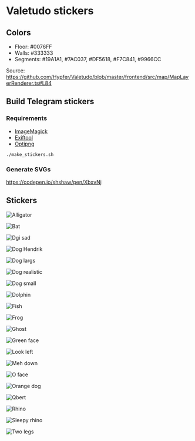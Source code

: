 # Valetudo stickers

## Colors

- Floor: #0076FF
- Walls: #333333
- Segments: #19A1A1, #7AC037, #DF5618, #F7C841, #9966CC

Source: https://github.com/Hypfer/Valetudo/blob/master/frontend/src/map/MapLayerRenderer.ts#L84

## Build Telegram stickers

### Requirements

- [ImageMagick](https://imagemagick.org/)
- [Exiftool](https://exiftool.org/)
- [Optipng](http://optipng.sourceforge.net/)

```
./make_stickers.sh
```

### Generate SVGs

https://codepen.io/shshaw/pen/XbxvNj

## Stickers

![Alligator](stickers_512/alligator.png)

![Bat](stickers_512/bat.png)

![Dgi sad](stickers_512/dgi_sad.png)

![Dog Hendrik](stickers_512/dog_hendrik.png)

![Dog largs](stickers_512/dog_large.png)

![Dog realistic](stickers_512/dog_realistic.png)

![Dog small](stickers_512/dog_small.png)

![Dolphin](stickers_512/dolphin.png)

![Fish](stickers_512/fish.png)

![Frog](stickers_512/frog.png)

![Ghost](stickers_512/ghost.png)

![Green face](stickers_512/green_face.png)

![Look left](stickers_512/look_left.png)

![Meh down](stickers_512/meh_down.png)

![O face](stickers_512/o_face.png)

![Orange dog](stickers_512/orange_dog.png)

![Qbert](stickers_512/qbert.png)

![Rhino](stickers_512/rhino.png)

![Sleepy rhino](stickers_512/sleepy_rhino.png)

![Two legs](stickers_512/two_legs.png)